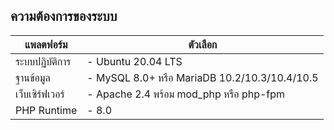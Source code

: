 ## ความต้องการของระบบ

| แพลตฟอร์ม    	| ตัวเลือก                                       	|
|-------------	|----------------------------------------------	|
| ระบบปฏิบัติการ 	| - Ubuntu 20.04 LTS                           	|
| ฐานข้อมูล     	| - MySQL 8.0+ หรือ MariaDB 10.2/10.3/10.4/10.5 	|
| เว็บเซิร์ฟเวอร์ 	| - Apache 2.4 พร้อม mod_php หรือ php-fpm        	|
| PHP Runtime 	| - 8.0                                        	|        
